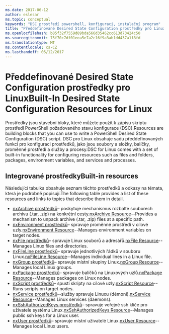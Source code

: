 ```yaml
---
ms.date: 2017-06-12
author: eslesar
ms.topic: conceptual
keywords: "DSC prostředí powershell, konfiguraci, instalační program"
title: "Předdefinované Desired State Configuration prostředky pro Linux"
ms.openlocfilehash: b85f32f7559d89bda566d35462cc613d73424c50
ms.sourcegitcommit: 75f70c7df01eea5e7a2c16f9a3ab1dd437a1f8fd
ms.translationtype: MT
ms.contentlocale: cs-CZ
ms.lasthandoff: 06/12/2017
---
```

# <a name="built-in-desired-state-configuration-resources-for-linux"></a><span data-ttu-id="8e43b-103">Předdefinované Desired State Configuration prostředky pro Linux</span><span class="sxs-lookup"><span data-stu-id="8e43b-103">Built-In Desired State Configuration Resources for Linux</span></span>

<span data-ttu-id="8e43b-104">Prostředky jsou stavební bloky, které můžete použít k zápisu skriptu prostředí PowerShell požadovaného stavu konfigurace (DSC).</span><span class="sxs-lookup"><span data-stu-id="8e43b-104">Resources are building blocks that you can use to write a PowerShell Desired State Configuration (DSC) script.</span></span> <span data-ttu-id="8e43b-105">DSC pro Linux obsahuje sadu předdefinovaných funkcí pro konfiguraci prostředků, jako jsou soubory a složky, balíčky, proměnné prostředí a služby a procesy.</span><span class="sxs-lookup"><span data-stu-id="8e43b-105">DSC for Linux comes with a set of built-in functionality for configuring resources such as files and folders, packages, environment variables, and services and processes.</span></span>

## <a name="built-in-resources"></a><span data-ttu-id="8e43b-106">Integrované prostředky</span><span class="sxs-lookup"><span data-stu-id="8e43b-106">Built-in resources</span></span> 

<span data-ttu-id="8e43b-107">Následující tabulka obsahuje seznam těchto prostředků a odkazy na témata, která je podrobně popisují.</span><span class="sxs-lookup"><span data-stu-id="8e43b-107">The following table provides a list of these resources and links to topics that describe them in detail.</span></span>

* <span data-ttu-id="8e43b-108">[nxArchive prostředků](lnxArchiveResource.md)– poskytuje mechanismus rozbalte souborech archivu (.tar, .zip) na konkrétní cesty.</span><span class="sxs-lookup"><span data-stu-id="8e43b-108">[nxArchive Resource](lnxArchiveResource.md)--Provides a mechanism to unpack archive (.tar, .zip) files at a specific path.</span></span>
* <span data-ttu-id="8e43b-109">[nxEnvironment prostředků](lnxEnvironmentResource.md)– spravuje proměnné prostředí v cílové uzly.</span><span class="sxs-lookup"><span data-stu-id="8e43b-109">[nxEnvironment Resource](lnxEnvironmentResource.md)--Manages environment variables on target nodes.</span></span> 
* <span data-ttu-id="8e43b-110">[nxFile prostředků](lnxFileResource.md)– spravuje Linux souborů a adresářů.</span><span class="sxs-lookup"><span data-stu-id="8e43b-110">[nxFile Resource](lnxFileResource.md)--Manages Linux files and directories.</span></span> 
* <span data-ttu-id="8e43b-111">[nxFileLine prostředků](lnxFileLineResource.md)– spravuje jednotlivých řádků v souboru Linux.</span><span class="sxs-lookup"><span data-stu-id="8e43b-111">[nxFileLine Resource](lnxFileLineResource.md)--Manages individual lines in a Linux file.</span></span> 
* <span data-ttu-id="8e43b-112">[nxGroup prostředků](lnxGroupResource.md)– spravuje místní skupiny Linux.</span><span class="sxs-lookup"><span data-stu-id="8e43b-112">[nxGroup Resource](lnxGroupResource.md)--Manages local Linux groups.</span></span> 
* <span data-ttu-id="8e43b-113">[nxPackage prostředků](lnxPackageResource.md)– spravuje balíčků na Linuxových uzlů.</span><span class="sxs-lookup"><span data-stu-id="8e43b-113">[nxPackage Resource](lnxPackageResource.md)--Manages packages on Linux nodes.</span></span>
* <span data-ttu-id="8e43b-114">[nxScript prostředků](lnxScriptResource.md)– spustí skripty na cílové uzly.</span><span class="sxs-lookup"><span data-stu-id="8e43b-114">[nxScript Resource](lnxScriptResource.md)--Runs scripts on target nodes.</span></span>
* <span data-ttu-id="8e43b-115">[nxService prostředků](lnxServiceResource.md)--služby spravuje Linuxu (démoni).</span><span class="sxs-lookup"><span data-stu-id="8e43b-115">[nxService Resource](lnxServiceResource.md)--Manages Linux services (daemons).</span></span>
* <span data-ttu-id="8e43b-116">[nxSshAuthorizedKeys prostředků](lnxSshAuthorizedKeysResource.md)– spravuje veřejné ssh klíče pro uživatele systému Linux.</span><span class="sxs-lookup"><span data-stu-id="8e43b-116">[nxSshAuthorizedKeys Resource](lnxSshAuthorizedKeysResource.md)--Manages public ssh keys for a Linux user.</span></span> 
* <span data-ttu-id="8e43b-117">[nxUser prostředků](lnxUserResource.md)– spravuje místní uživatelé Linux.</span><span class="sxs-lookup"><span data-stu-id="8e43b-117">[nxUser Resource](lnxUserResource.md)--Manages local Linux users.</span></span> 
  
